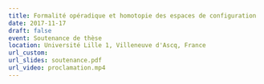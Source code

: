 ```yaml
---
title: Formalité opéradique et homotopie des espaces de configuration
date: 2017-11-17
draft: false
event: Soutenance de thèse
location: Université Lille 1, Villeneuve d'Ascq, France
url_custom:
url_slides: soutenance.pdf
url_video: proclamation.mp4
---
```

